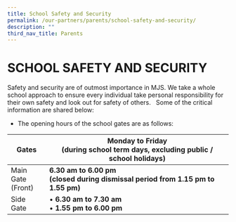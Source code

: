 ```yaml
---
title: School Safety and Security
permalink: /our-partners/parents/school-safety-and-security/
description: ""
third_nav_title: Parents
---
```

# **SCHOOL SAFETY AND SECURITY**

Safety and security are of outmost importance in MJS. We take a whole school approach to ensure every individual take personal responsibility for their own safety and look out for safety of others.   Some of the critical information are shared below:    

*   The opening hours of the school gates are as follows:

| Gates 	| Monday to Friday<br>(during school term days, excluding public / school holidays) 	|
|---	|---	|
| Main Gate<br>(Front) 	| **6.30 am to 6.00 pm**<br>**(closed during dismissal period from 1.15 pm to 1.55 pm)** 	|
| Side Gate 	| • **6.30 am to 7.30 am**<br>• **1.55 pm to 6.00 pm** 	|